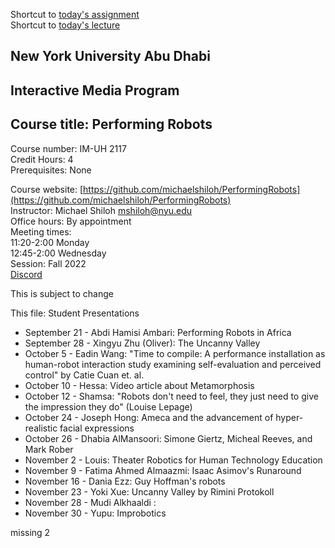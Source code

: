 
Shortcut to [today's assignment](#todays-assignment)  
Shortcut to [today's lecture](#todays-lecture)

## New York University Abu Dhabi  
## Interactive Media Program
## Course title: Performing Robots
Course number: IM-UH 2117  
Credit Hours: 4     
Prerequisites: None     

Course website:
[https://github.com/michaelshiloh/PerformingRobots](https://github.com/michaelshiloh/PerformingRobots)  
Instructor: Michael Shiloh mshiloh@nyu.edu   
Office hours: By appointment    
Meeting times:    
11:20-2:00 Monday     
12:45-2:00 Wednesday     
Session: Fall 2022       
[Discord](https://discord.gg/mFJ5fqKk)

This is subject to change

This file: Student Presentations

- September 21 - Abdi Hamisi Ambari: Performing Robots in Africa
- September 28 - Xingyu Zhu (Oliver): The Uncanny Valley
- October 5 - Eadin Wang: "Time to compile: A performance installation as
	human-robot interaction study examining self-evaluation and perceived
	control" by Catie Cuan et. al.
- October 10 - Hessa: Video article about Metamorphosis
- October 12 - Shamsa: "Robots don't need to feel, they just need to give the
	impression they do" (Louise Lepage)
- October 24 - Joseph Hong: Ameca and the advancement of hyper-realistic facial expressions
- October 26 - Dhabia AlMansoori: Simone Giertz, Micheal Reeves, and Mark Rober
- November 2 - Louis: Theater Robotics for Human Technology Education
- November 9 - Fatima Ahmed Almaazmi: Isaac Asimov's Runaround
- November 16 - Dania Ezz: Guy Hoffman's robots
- November 23 - Yoki Xue: Uncanny Valley by Rimini Protokoll 
- November 28 - Mudi Alkhaaldi :  
- November 30 - Yupu: Improbotics

missing 2
